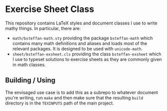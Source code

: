 # Exercise Sheet Class

This repository contains LaTeX styles and document classes I use to write mathy things. In particular, there are:
 - `math/bsteffan-math.sty` providing the package `bsteffan-math` which contains many math definitions and aliases and loads most of the relevant packages. It is designed to be used with `unicode-math`.
 - `sheet/bsteffan-exsheet.cls` providing the class `bsteffan-exsheet` which I use to typeset solutions to exercise sheets as they are commonly given in math classes.

## Building / Using
The envisaged use case is to add this as a subrepo to whatever document you're writing, run `make` and then make sure that the resulting `build` directory is in the `TEXINPUTS` path of the main project.
